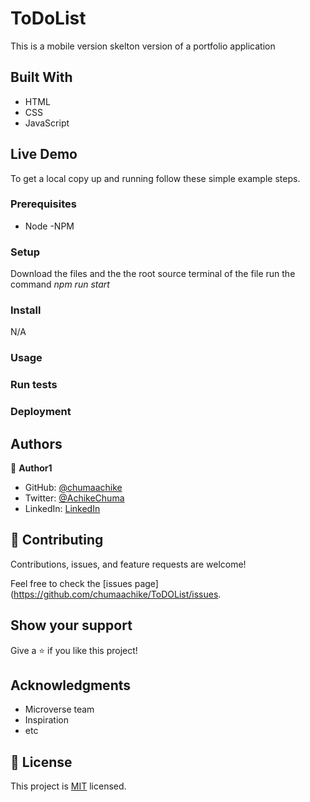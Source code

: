 # ToDoList

 This is a mobile version skelton version of a portfolio application 


## Built With

- HTML
- CSS
- JavaScript


## Live Demo 







To get a local copy up and running follow these simple example steps.

### Prerequisites
 - Node
 -NPM

### Setup
Download the files and the the root source terminal of the file run the command *npm run start*

### Install
N/A

### Usage

### Run tests

### Deployment



## Authors

👤 **Author1**

- GitHub: [@chumaachike](https://github.com/chumaachike)
- Twitter: [@AchikeChuma](https://twitter.com/AchikeChuma)
- LinkedIn: [LinkedIn](https://www.linkedin.com/in/edward-achike-903432111/)


## 🤝 Contributing

Contributions, issues, and feature requests are welcome!

Feel free to check the [issues page](https://github.com/chumaachike/ToDOList/issues.

## Show your support

Give a ⭐️ if you like this project!

## Acknowledgments

- Microverse team
- Inspiration
- etc

## 📝 License

This project is [MIT](https://github.com/chumaachike/ToDOList/MIT.md) licensed.
